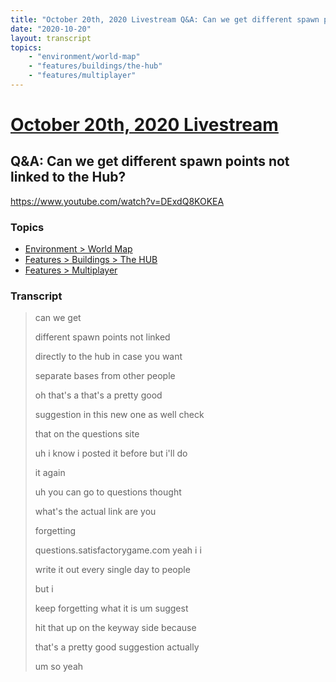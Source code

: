 ```yaml
---
title: "October 20th, 2020 Livestream Q&A: Can we get different spawn points not linked to the Hub?"
date: "2020-10-20"
layout: transcript
topics:
    - "environment/world-map"
    - "features/buildings/the-hub"
    - "features/multiplayer"
---
```

# [October 20th, 2020 Livestream](../2020-10-20.md)
## Q&A: Can we get different spawn points not linked to the Hub?
https://www.youtube.com/watch?v=DExdQ8KOKEA

### Topics
* [Environment > World Map](../topics/environment/world-map.md)
* [Features > Buildings > The HUB](../topics/features/buildings/the-hub.md)
* [Features > Multiplayer](../topics/features/multiplayer.md)

### Transcript

> can we get
>
> different spawn points not linked
>
> directly to the hub in case you want
>
> separate bases from other people
>
> oh that's a that's a pretty good
>
> suggestion in this new one as well check
>
> that on the questions site
>
> uh i know i posted it before but i'll do
>
> it again
>
> uh you can go to questions thought
>
> what's the actual link are you
>
> forgetting
>
> questions.satisfactorygame.com yeah i i
>
> write it out every single day to people
>
> but i
>
> keep forgetting what it is um suggest
>
> hit that up on the keyway side because
>
> that's a pretty good suggestion actually
>
> um so yeah
